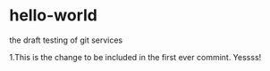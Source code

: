 # hello-world
the draft testing of git services

1.This is the change to be included in the first ever commint. Yessss!
